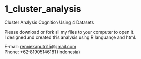 # 1_cluster_analysis
Cluster Analysis Cognition Using 4 Datasets



Please download or fork all my files to your computer to open it.</br>
I designed and created this analysis using R languange and html.


E-mail: renniekaputri15@gmail.com </br>
Phone: +62-81905146181 (Indonesia)
